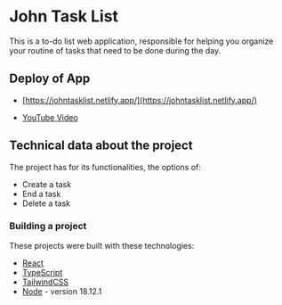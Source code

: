 # John Task List

This is a to-do list web application, responsible for helping you organize your routine of tasks that need to be done during the day.

## Deploy of App

- [https://johntasklist.netlify.app/](https://johntasklist.netlify.app/)

- [YouTube Video](https://youtu.be/1vbZFwRdlLA)

## Technical data about the project  

The project has for its functionalities, the options of:

- Create a task
- End a task
- Delete a task

### Building a project

These projects were built with these technologies:

- [React](https://react.dev/)
- [TypeScript](https://www.typescriptlang.org/)
- [TailwindCSS](https://tailwindcss.com/)
- [Node](https://nodejs.org/en) - version 18.12.1